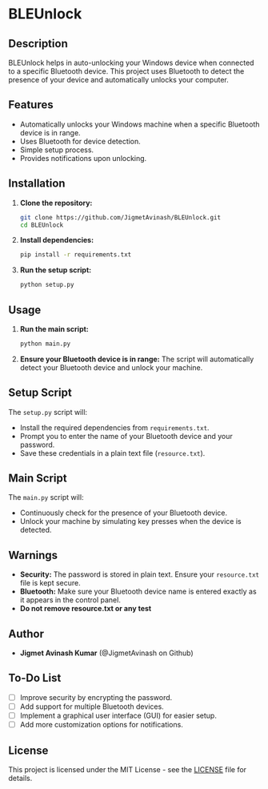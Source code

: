 

# BLEUnlock

## Description
BLEUnlock helps in auto-unlocking your Windows device when connected to a specific Bluetooth device. This project uses Bluetooth to detect the presence of your device and automatically unlocks your computer.

## Features
- Automatically unlocks your Windows machine when a specific Bluetooth device is in range.
- Uses Bluetooth for device detection.
- Simple setup process.
- Provides notifications upon unlocking.

## Installation

1. **Clone the repository:**
   ```bash
   git clone https://github.com/JigmetAvinash/BLEUnlock.git
   cd BLEUnlock


2. **Install dependencies:**
   ```bash
   pip install -r requirements.txt
   ```

3. **Run the setup script:**
   ```bash
   python setup.py
   ```

## Usage

1. **Run the main script:**
   ```bash
   python main.py
   ```

2. **Ensure your Bluetooth device is in range:**
   The script will automatically detect your Bluetooth device and unlock your machine.

## Setup Script

The `setup.py` script will:
- Install the required dependencies from `requirements.txt`.
- Prompt you to enter the name of your Bluetooth device and your password.
- Save these credentials in a plain text file (`resource.txt`).

## Main Script

The `main.py` script will:
- Continuously check for the presence of your Bluetooth device.
- Unlock your machine by simulating key presses when the device is detected.

## Warnings
- **Security:** The password is stored in plain text. Ensure your `resource.txt` file is kept secure.
- **Bluetooth:** Make sure your Bluetooth device name is entered exactly as it appears in the control panel.
- **Do not remove resource.txt or any test** 

## Author
- **Jigmet Avinash Kumar** (@JigmetAvinash on Github)

## To-Do List
- [ ] Improve security by encrypting the password.
- [ ] Add support for multiple Bluetooth devices.
- [ ] Implement a graphical user interface (GUI) for easier setup.
- [ ] Add more customization options for notifications.

## License
This project is licensed under the MIT License - see the [LICENSE](LICENSE) file for details.
```

